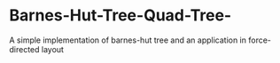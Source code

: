 # Barnes-Hut-Tree-Quad-Tree-
A simple implementation of barnes-hut tree and an application in force-directed layout
